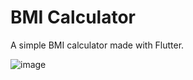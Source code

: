# BMI Calculator

A simple BMI calculator made with Flutter.

![image](https://user-images.githubusercontent.com/54048350/83091796-633ed700-a072-11ea-9e3a-f453fe30674c.png)

